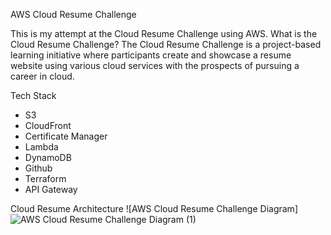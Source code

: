 
AWS Cloud Resume Challenge 

This is my attempt at the Cloud Resume Challenge using AWS. What is the Cloud Resume Challenge? The Cloud Resume Challenge is a project-based learning initiative where participants create and showcase a resume website using various cloud services with the prospects of pursuing a career in cloud.

Tech Stack

* S3
* CloudFront
* Certificate Manager
* Lambda
* DynamoDB
* Github
* Terraform
* API Gateway

Cloud Resume Architecture 
![AWS Cloud Resume Challenge Diagram]![AWS Cloud Resume Challenge Diagram (1)](https://github.com/aceesay94/aws-cloud-resume-challenge/assets/160535936/e84aed2c-5efe-4e4e-a853-9a0f326a298e)






